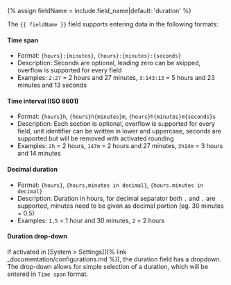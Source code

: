 {% assign fieldName = include.field_name|default: 'duration' %}

The `{{ fieldName }}` field supports entering data in the following formats:

#### Time span

- Format: `{hours}:{minutes}`, `{hours}:{minutes}:{seconds}`
- Description: Seconds are optional, leading zero can be skipped, overflow is supported for every field
- Examples: `2:27` = 2 hours and 27 minutes, `3:143:13` = 5 hours and 23 minutes and 13 seconds

#### Time interval (ISO 8601)

- Format: `{hours}h`, `{hours}h{minutes}m`, `{hours}h{minutes}m{seconds}s`
- Description: Each section is optional, overflow is supported for every field, unit identifier can be written in lower and uppercase, seconds are supported but will be removed with activated rounding
- Examples: `2h` = 2 hours, `147m` = 2 hours and 27 minutes, `3h14m` = 3 hours and 14 minutes

#### Decimal duration

- Format: `{hours}`, `{hours,minutes in decimal}`, `{hours.minutes in decimal}`
- Description: Duration in hours, for decimal separator both `.`  and `,` are supported, minutes need to be given as decimal portion (eg. 30 minutes = 0.5)
- Examples: `1,5` = 1 hour and 30 minutes, `2` = 2 hours

#### Duration drop-down

If activated in [System > Settings]({% link _documentation/configurations.md %}), the duration field has a dropdown.
The drop-down allows for simple selection of a duration, which will be entered in `Time span` format. 

